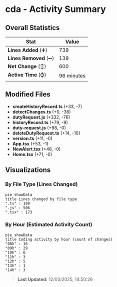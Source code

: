 # cda - Activity Summary 

## Overall Statistics

| Stat                   | Value                                                             |
| ---------------------- | ----------------------------------------------------------------- |
| **Lines Added** (➕)   | 739                                          |
| **Lines Removed** (➖) | 139                                        |
| **Net Change** (↕)    | 600                |
| **Active Time** (⌚)   | 96 minutes |


## Modified Files
- **createHistoryRecord.ts** (+33, -7)
- **detectChanges.ts** (+0, -36)
- **dutyRequest.js** (+332, -76)
- **historyRecord.ts** (+79, -9)
- **duty-request.js** (+98, -0)
- **deleteDutyRequest.ts** (+14, -10)
- **version.ts** (+11, -0)
- **App.tsx** (+53, -1)
- **NewAlert.tsx** (+48, -0)
- **Home.tsx** (+71, -0)

## Visualizations

### By File Type (Lines Changed)

```mermaid
pie showData
title Lines changed by file type
".ts" : 199
".js" : 506
".tsx" : 173
```

### By Hour (Estimated Activity Count)

```mermaid
pie showData
title Coding activity by hour (count of changes)
"08h" : 16
"09h" : 29
"10h" : 6
"11h" : 3
"12h" : 5
"13h" : 1
"14h" : 3
```


> **Last Updated:** 12/03/2025, 14:50:26